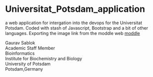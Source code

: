 # Universitat_Potsdam_application
a web application for intergation into the devops for the Universitat Potsdam. Coded with stash of Javascript, Bootstrap and a bit of other languages.  Exporting the image link from the moddle web [moddle](https://moodle2.uni-potsdam.de/pluginfile.php/1/theme_adaptable/logo/1708349742/Unilogo_01_60.png)


Gaurav Sablok \
Academic Staff Member \
Bioinformatics \
Institute for Biochemistry and Biology \
University of Potsdam \
Potsdam,Germany
